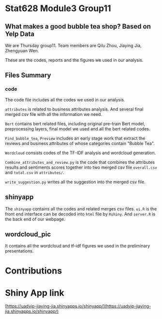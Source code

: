 # Stat628 Module3 Group11
## What makes a good bubble tea shop? Based on Yelp Data

We are Thursday group11. Team members are Qilu Zhou, Jiaying Jia, Zhengyuan Wen.

These are the codes, reports and the figures we used in our analysis.

## Files Summary
### code
The code file includes all the codes we used in our analysis. 

`attributes` is related to business attributes analysis. And several final merged csv file with all the information we need.

`Bert` contains bert related files, including original pre-train Bert model, preprocessing layers, final model we used and all the bert related codes.

`Find_bubble_tea`, `Preview` includes an early stage work that extract the reviews and business attributes of whose categories contain "Bubble Tea".

`Wordcloud` consists codes of the TF-IDF analysis and wordcloud generation.

`Combine_attributes_and_review.py` is the code that combines the attributes results and sentiments scores together into two merged csv file `overall.csv` and `total.csv` in `attributes/`.

`write_suggestion.py` writes all the suggestion into the merged csv file.

## shinyapp
The `shinyapp` contains all the codes and related merges csv files. `ui.R` is the front end interface can be decoded into `html` file by `Rshiny`. And `server.R` is the back end of our webpage.

## wordcloud_pic
It contains all the wordcloud and tf-idf figures we used in the preliminary presentations.

# Contributions

# Shiny App link
[https://uadvip-jiaying-jia.shinyapps.io/shinyapp/](https://uadvip-jiaying-jia.shinyapps.io/shinyapp/)
